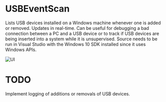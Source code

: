 # USBEventScan
Lists USB devices installed on a Windows machine whenever one is added or removed. Updates in real-time. Can be useful for debugging a bad connection between a PC and a USB device or to track if USB devices are being inserted into a system while it is unsupervised. 
Source needs to be run in Visual Studio with the Windows 10 SDK installed since it uses Windows APIs.

![UI](https://relliko.github.io/images/USBEventScanner.png)

# TODO
Implement logging of additions or removals of USB devices.

